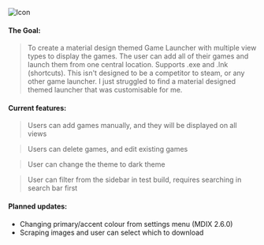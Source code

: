 ![Icon](https://i.imgur.com/DWaP66t.png)

#### The Goal: 
> To create a material design themed Game Launcher with multiple view types to display the games. The user can add all of their games and launch them from one central location. Supports .exe and .lnk (shortcuts). 
This isn't designed to be a competitor to steam, or any other game launcher. I just struggled to find a material designed themed launcher that was customisable for me.

#### Current features: 
> Users can add games manually, and they will be displayed on all views

> Users can delete games, and edit existing games

> User can change the theme to dark theme

> User can filter from the sidebar in test build, requires searching in search bar first

#### Planned updates:
- Changing primary/accent colour from settings menu (MDIX 2.6.0)
- Scraping images and user can select which to download
